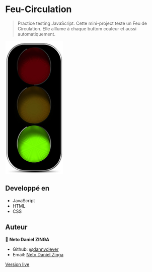 # Feu-Circulation

> Practice testing JavaScript.
Cette mini-project teste un Feu de Circulation. Elle alllume à chaque buttom couleur et aussi automatiquement.

![screenshot](./img/verde.png)

## Developpé en

- JavaScript
- HTML
- CSS

## Auteur

👤 **Neto Daniel ZINGA**

- Github: [@dannyclever](https://github.com/dannyclever)
- Email: [Neto Daniel Zinga](danielnzinga5@gmail.com)

[Version live](https://dannyclever.github.io/Feu-Circulation/)